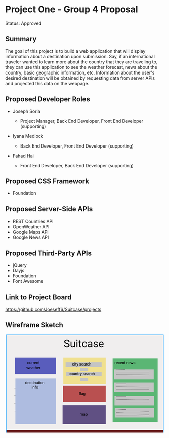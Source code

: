 # Project One - Group 4 Proposal

Status: Approved

## Summary

The goal of this project is to build a web application that will display information about a destination upon submission. Say, if an international traveler wanted to learn more about the country that they are traveling to, they can use this application to see the weather forecast, news about the country, basic geographic information, etc. Information about the user's desired destination will be obtained by requesting data from server APIs and projected this data on the webpage.

## Proposed Developer Roles

* Joseph Soria
    * Project Manager, Back End Developer, Front End Developer (supporting)

 * Iyana Medlock
    * Back End Developer, Front End Developer (supporting)

 * Fahad Hai
    * Front End Developer, Back End Developer (supporting)

## Proposed CSS Framework

* Foundation

## Proposed Server-Side APIs

* REST Countries API
* OpenWeather API
* Google Maps API
* Google News API

## Proposed Third-Party APIs

* jQuery
* Dayjs
* Foundation
* Font Awesome

## Link to Project Board

https://github.com/Joeseff6/Suitcase/projects

## Wireframe Sketch

![Wireframe Design for our project](Assets/Images/wireframeDesign.png)